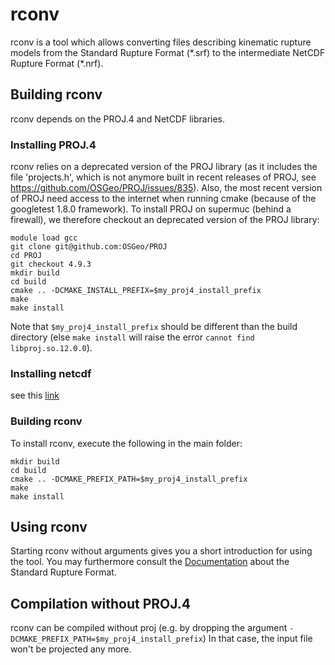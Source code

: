 <!--
    SPDX-FileCopyrightText: 2012-2024 SeisSol Group
    
    SPDX-License-Identifier: BSD-3-Clause
-->

# rconv
rconv is a tool which allows converting files describing kinematic rupture models from the Standard Rupture Format (\*.srf) to the intermediate NetCDF Rupture Format (\*.nrf).

## Building rconv

rconv depends on the PROJ.4 and NetCDF libraries.

### Installing PROJ.4

rconv relies on a deprecated version of the PROJ library (as it includes the file 'projects.h', which is not anymore built in recent releases of PROJ, see https://github.com/OSGeo/PROJ/issues/835). Also, the most recent version of PROJ need access to the internet when running cmake (because of the googletest 1.8.0 framework). To install PROJ on supermuc (behind a firewall), we therefore checkout an deprecated version of the PROJ library:

```
module load gcc
git clone git@github.com:OSGeo/PROJ
cd PROJ
git checkout 4.9.3
mkdir build
cd build
cmake .. -DCMAKE_INSTALL_PREFIX=$my_proj4_install_prefix
make 
make install
```
Note that `$my_proj4_install_prefix` should be different than the build directory (else `make install` will raise the error `cannot find libproj.so.12.0.0`).

### Installing netcdf

see this [link](https://seissol.readthedocs.io/en/latest/compilation.html#installing-netcdf)

### Building rconv

To install rconv, execute the following in the main folder:

```
mkdir build
cd build
cmake .. -DCMAKE_PREFIX_PATH=$my_proj4_install_prefix
make 
make install
```

## Using rconv

Starting rconv without arguments gives you a short introduction for using the tool. You may furthermore consult the [Documentation](https://seissol.readthedocs.io/en/latest/standard-rupture-format.html) about the Standard Rupture Format.

## Compilation without PROJ.4

rconv can be compiled without proj (e.g. by dropping the argument `-DCMAKE_PREFIX_PATH=$my_proj4_install_prefix`)
In that case, the input file won't be projected any more.

